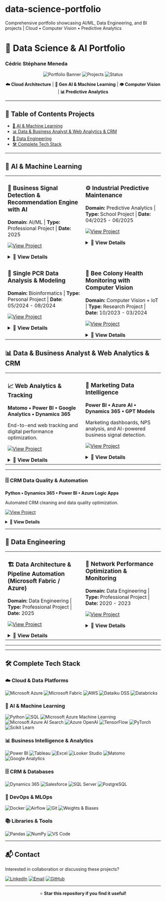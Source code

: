 # data-science-portfolio
Comprehensive portfolio showcasing AI/ML, Data Engineering, and BI projects | Cloud • Computer Vision • Predictive Analytics

# 🚀 Data Science & AI Portfolio
### Cédric Stéphane Meneda

<div align="center">

![Portfolio Banner](https://img.shields.io/badge/Portfolio-Data%20Science%20%26%20AI-blue?style=for-the-badge)
![Projects](https://img.shields.io/badge/Projects-5+-green?style=for-the-badge)
![Status](https://img.shields.io/badge/Status-Active-success?style=for-the-badge)

**☁️ Cloud Architecture** | **🤖 Gen AI & Machine Learning** | **👁️ Computer Vision** | **📊 Predictive Analytics**

</div>

---

## 📌 Table of Contents Projects
- [🤖 AI & Machine Learning](#-ai--machine-learning)
- [📊 Data & Business Analyst & Web Analytics & CRM](#-data--business-analyst--web-analytics--crm)
- [🔧 Data Engineering](#-data-engineering)
- [🛠️ Complete Tech Stack](#️-complete-tech-stack)

---

## 🤖 AI & Machine Learning

<table>
<tr>
<td width="50%" valign="top">

### 🎯 Business Signal Detection & Recommendation Engine with AI

**Domain:** AI/ML | **Type:** Professional Project | **Date:** 2025

[![View Project](https://img.shields.io/badge/View-Details-blue?style=flat)](#ai-reco-details)

<details id="ai-reco-details">
<summary><b>📖 View Details</b></summary>

**Context:**  
Developed an enterprise-grade AI system to detect weak signals in complex multi-source data, enabling early anomaly detection and intelligent predictive recommendations.

**Key Achievements:**
- ✅ Built **Microsoft Fabric Lakehouse architecture** for multi-source data integration (Dynamics 365 CRM, SQL, web, documents)
- ✅ Developed **AI-powered recommendation engine** using Azure OpenAI
- ✅ Implemented **semantic vectorization and predictive scoring**
- ✅ Created **interactive Power BI dashboards** for real-time insights
- ✅ Enabled **cross-team collaboration** via Microsoft Teams integration

**Tech Stack:**
![Microsoft Azure](https://img.shields.io/badge/-Microsoft%20Azure-0089D6?style=flat&logo=microsoft-azure&logoColor=white)
![Microsoft Azure Machine Learning](https://img.shields.io/badge/-Azure%20Machine%20Learning-0078D4?style=flat&logo=microsoft-azure&logoColor=white)
![Microsoft Azure AI Search](https://img.shields.io/badge/-Azure%20AI%20Search-0078D4?style=flat&logo=microsoft-azure&logoColor=white)
![Microsoft Fabric](https://img.shields.io/badge/-Microsoft%20Fabric-5E5E5E?style=flat&logo=microsoft&logoColor=white)
![Azure OpenAI](https://img.shields.io/badge/-Azure%20OpenAI-412991?style=flat&logo=openai&logoColor=white)
![Dynamics 365](https://img.shields.io/badge/-Dynamics%20365-002050?style=flat&logo=dynamics-365&logoColor=white)
![Power BI](https://img.shields.io/badge/-Power%20BI-F2C811?style=flat&logo=power-bi&logoColor=black)
![Microsoft Teams](https://img.shields.io/badge/-Teams-6264A7?style=flat&logo=microsoft-teams&logoColor=white)
![Python](https://img.shields.io/badge/-Python-3776AB?style=flat&logo=python&logoColor=white)

**Skills Demonstrated:**
- Cloud Architecture (Azure Data Factory, Databricks, Synapse)
- Microsoft Fabric Lakehouse Design
- Feature Engineering & Model Development
- Semantic Search & Vector Databases
- Business Intelligence & Visualization
- Cross-functional Collaboration

#### 💼 Business Impact 
- vision 360° client
-  meilleure segmentation
-  amélioration du ciblage
-  scoring automatisé
-  optimisation de la prospection
-  génération de leads qualifiés

</details>

</td>
<td width="50%" valign="top">

### ⚙️ Industrial Predictive Maintenance

**Domain:** Predictive Analytics | **Type:** School Project | **Date:** 04/2025 - 06/2025

[![View Project](https://img.shields.io/badge/View-Details-blue?style=flat)](#predictive-maintenance-details)

<details id="predictive-maintenance-details">
<summary><b>📖 View Details</b></summary>

**Context:**  
Built a complete MLOps pipeline to predict equipment failures 24 hours in advance, enabling proactive maintenance strategies with automated deployment and monitoring.

**Key Achievements:**
- ✅ Developed **ensemble ML models** (XGBoost, Random Forest, SVM, Logistic Regression)
- ✅ Achieved **90%+ prediction accuracy** (AUC, F1-score optimization)
- ✅ Implemented **hyperparameter tuning** with Weights & Biases tracking
- ✅ Created **automated CI/CD pipeline** with Docker and Airflow
- ✅ Built **interpretable feature importance analysis**

**Tech Stack:**
![AWS](https://img.shields.io/badge/-AWS-FF9900?style=flat&logo=amazon-aws&logoColor=white)
![SageMaker](https://img.shields.io/badge/-Amazon%20SageMaker-232F3E?style=flat&logo=amazon-aws&logoColor=white)
![Python](https://img.shields.io/badge/-Python-3776AB?style=flat&logo=python&logoColor=white)
![XGBoost](https://img.shields.io/badge/-XGBoost-337AB7?style=flat)
![Scikit Learn](https://img.shields.io/badge/-Scikit%20Learn-F7931E?style=flat&logo=scikit-learn&logoColor=white)
![Pandas](https://img.shields.io/badge/-Pandas-150458?style=flat&logo=pandas&logoColor=white)
![Docker](https://img.shields.io/badge/-Docker-2496ED?style=flat&logo=docker&logoColor=white)
![Airflow](https://img.shields.io/badge/-Airflow-017CEE?style=flat&logo=apache-airflow&logoColor=white)
![Weights & Biases](https://img.shields.io/badge/-Weights%20&%20Biases-FFBE00?style=flat&logo=weightsandbiases&logoColor=black)
![GitHub](https://img.shields.io/badge/-GitHub-181717?style=flat&logo=github&logoColor=white)

**Skills Demonstrated:**
- Supervised Learning & Ensemble Methods
- MLOps & Model Deployment
- Experiment Tracking & Versioning
- Pipeline Orchestration
- Model Evaluation & Optimization
- Feature Engineering

</details>

</td>
</tr>
<tr>
<td width="50%" valign="top">

### 🔬 Single PCR Data Analysis & Modeling

**Domain:** Bioinformatics | **Type:** Personal Project | **Date:** 05/2024 - 08/2024

[![View Project](https://img.shields.io/badge/View-Details-blue?style=flat)](#single-pcr-details)

<details id="single-pcr-details">
<summary><b>📖 View Details</b></summary>

**Context:**  
Developed a comprehensive pipeline for analyzing simulated single PCR data to understand biological signal amplification and DNA quantification.

**Key Achievements:**
- ✅ Built **automated Python pipeline** for PCR data processing
- ✅ Analyzed **Cq values, standard curves, and PCR efficiency**
- ✅ Created **visualization tools** for biological signal interpretation
- ✅ Simulated and compared multiple PCR datasets
- ✅ Applied **machine learning models** for predictive analysis

**Tech Stack:**
![Python](https://img.shields.io/badge/-Python-3776AB?style=flat&logo=python&logoColor=white)
![Scikit Learn](https://img.shields.io/badge/-Scikit%20Learn-F7931E?style=flat&logo=scikit-learn&logoColor=white)
![NumPy](https://img.shields.io/badge/-NumPy-013243?style=flat&logo=numpy&logoColor=white)
![Pandas](https://img.shields.io/badge/-Pandas-150458?style=flat&logo=pandas&logoColor=white)
![Matplotlib](https://img.shields.io/badge/-Matplotlib-11557c?style=flat)
![VS Code](https://img.shields.io/badge/-VS%20Code-007ACC?style=flat&logo=visual-studio-code&logoColor=white)

**Skills Demonstrated:**
- Biological Data Analysis
- Signal Processing
- Statistical Modeling
- Machine Learning
- Scientific Visualization

#### Impact 
Reproducible workflow for experimental PCR data quantification and genetic target analysis.

</details>

</td>
<td width="50%" valign="top">

### 🐝 Bee Colony Health Monitoring with Computer Vision

**Domain:** Computer Vision + IoT | **Type:** Research Project | **Date:** 10/2023 - 03/2024

[![View Project](https://img.shields.io/badge/View-Details-blue?style=flat)](#bee-health-details)

<details id="bee-health-details">
<summary><b>📖 View Details</b></summary>

**Context:**  
Collaborated with researchers to develop an AI-powered system for monitoring bee colony health through multi-sensor data analysis and computer vision.

**Key Achievements:**
- ✅ Processed **multi-source IoT data** (temperature, humidity, audio, video, JSON)
- ✅ Trained **YOLOv5 object detection model** for abnormal bee behavior identification
- ✅ Implemented **time series anomaly detection** algorithms
- ✅ Analyzed **biological audio signals** for pattern recognition

**Tech Stack:**
![Python](https://img.shields.io/badge/-Python-3776AB?style=flat&logo=python&logoColor=white)
![YOLOv5](https://img.shields.io/badge/-YOLOv5-00FFFF?style=flat)
![PyTorch](https://img.shields.io/badge/-PyTorch-EE4C2C?style=flat&logo=pytorch&logoColor=white)
![IoT](https://img.shields.io/badge/-IoT-0066CC?style=flat)

**Skills Demonstrated:**
- Computer Vision & Object Detection
- Time Series Analysis
- Multi-modal Data Processing
- Research Collaboration

#### 💼 Business Impact
- Early detection of colony health issues
- contributing to bee conservation efforts

</details>

</td>
</tr>
</table>

## 📊 Data & Business Analyst & Web Analytics & CRM

<table>
<tr>
<td width="50%" valign="top">

### 📈 Web Analytics & Tracking  

**Matomo • Power BI • Google Analytics • Dynamics 365**

End-to-end web tracking and digital performance optimization.  

[![View Project](https://img.shields.io/badge/View-Details-blue?style=flat)](#web-analytics-details)

<details id="web-analytics-details">
<summary><b>📖 View Details</b></summary>

**Domain:** Web Analytics & BI | **Type:** Professional Project | **Date:** 2025  

#### 🧩 Context  
Implemented a complete web tracking infrastructure using **Matomo** to analyze website activity — from tag setup to data collection and reporting — enabling **data-driven digital optimization**.

#### 🏆 Key Achievements  
✅ Configured custom tags, triggers, and variables for visitor tracking  
✅ Analyzed user behavior: traffic sources, acquisition channels, most visited pages, services consulted, devices, and geo-origin  
✅ Built **Power BI dashboards** for web traffic, visitor count, average session, bounce rate, and engagement  
✅ Studied user journeys and proposed optimization recommendations  
✅ Ensured **GDPR compliance** and tracking reliability  
✅ Integrated multiple data sources (**Matomo, Google Analytics, Dynamics 365**)  

#### 🛠️ Tech Stack  
![Matomo](https://img.shields.io/badge/Matomo-013243?style=flat&logo=matomo&logoColor=white)
![Power BI](https://img.shields.io/badge/Power%20BI-F2C811?style=flat&logo=powerbi&logoColor=black)
![Google Analytics](https://img.shields.io/badge/Google%20Analytics-E37400?style=flat&logo=google-analytics&logoColor=white)
![Dynamics 365](https://img.shields.io/badge/Dynamics%20365-0078D4?style=flat&logo=microsoft-dynamics-365&logoColor=white)
![Python](https://img.shields.io/badge/Python-3776AB?style=flat&logo=python&logoColor=white)

#### 💡 Skills Demonstrated  
- Web Analytics & Tag Management  
- User Behavior Analysis  
- Dashboard Design & Visualization  
- Digital Marketing Analytics  
- GDPR Compliance  
- Cross-functional Collaboration  

#### 💼 Business Impact  
- Improved visibility on digital performance  
- Enhanced understanding of user behavior  
- Data-driven marketing strategy alignment  
- Better targeting and lead generation  

</details>

</td>
<td width="50%" valign="top">

### 📧 Marketing Data Intelligence  

**Power BI • Azure AI • Dynamics 365 • GPT Models**

Marketing dashboards, NPS analysis, and AI-powered business signal detection.  

[![View Project](https://img.shields.io/badge/View-Details-blue?style=flat)](#marketing-intelligence-details)

<details id="marketing-intelligence-details">
<summary><b>📖 View Details</b></summary>

**Domain:** Marketing Analytics | **Type:** Professional Project | **Date:** 2025  

#### 🧩 Context  
Leveraged marketing and sales data to generate **actionable insights** through KPIs and dashboards, optimized CRM operations, and implemented **AI-based business signal detection**.  

#### 🏆 Key Achievements  
✅ Designed **marketing dashboards** for newsletters, satisfaction, campaigns, and B2B prospecting  
✅ Analyzed **customer satisfaction surveys (NPS, CSAT)**  
✅ Identified improvement areas through satisfaction analysis  
✅ Documented all metrics and calculations for transparency  
✅ Implemented **AI-powered signal detection** using **Azure AI Search** and **GPT models**  
✅ Integrated multi-source data: Dynamics 365, Matomo, Google Analytics  

#### 🛠️ Tech Stack  
![Power BI](https://img.shields.io/badge/Power%20BI-F2C811?style=flat&logo=powerbi&logoColor=black)
![Microsoft Azure](https://img.shields.io/badge/-Microsoft%20Azure-0089D6?style=flat&logo=microsoft-azure&logoColor=white)
![Microsoft Fabric](https://img.shields.io/badge/Microsoft%20Fabric-5E5E5E?style=flat&logo=microsoft&logoColor=white)
![Databricks](https://img.shields.io/badge/Databricks-FF3621?style=flat&logo=databricks&logoColor=white)
![AWS](https://img.shields.io/badge/AWS-232F3E?style=flat&logo=amazon-aws&logoColor=white)
![OpenAI](https://img.shields.io/badge/OpenAI-412991?style=flat&logo=openai&logoColor=white)
![Dynamics 365](https://img.shields.io/badge/Dynamics%20365-0078D4?style=flat&logo=microsoft-dynamics-365&logoColor=white)
![Google Analytics](https://img.shields.io/badge/Google%20Analytics-E37400?style=flat&logo=google-analytics&logoColor=white)
![Matomo](https://img.shields.io/badge/Matomo-013243?style=flat&logo=matomo&logoColor=white)

#### 💡 Skills Demonstrated  
- Marketing Analytics & KPI Design  
- Customer Satisfaction Analysis (NPS, CSAT)  
- Advanced DAX & Power Query M  
- AI-Powered Business Intelligence  
- Campaign Performance Analysis  
- Data Governance  

#### 💼 Business Impact  
- Improved marketing decisions through data  
- Enhanced satisfaction monitoring  
- Actionable insights for managers  
- Stronger campaign performance  

</details>

</td>
</tr>
</table>

---

### 🗄️ CRM Data Quality & Automation  
**Python • Dynamics 365 • Power BI • Azure Logic Apps**

Automated CRM cleaning and data quality optimization.  

[![View Project](https://img.shields.io/badge/View-Details-blue?style=flat)](#crm-details)

<details id="crm-details">
<summary><b>📖 View Details</b></summary>

**Domain:** Data Engineering & CRM | **Type:** Professional Project | **Date:** 2025  

#### 🧩 Context  
Maintained and optimized the CRM database by automating **data cleaning and validation processes** to ensure data reliability and improve email deliverability.  

#### 🏆 Key Achievements  
✅ Automated cleaning of hard bounces and inactive contacts  
✅ Reduced bounce rates and improved deliverability  
✅ Developed **Python automation scripts** for CRM maintenance  
✅ Built **Power BI dashboards** to monitor CRM health metrics  
✅ Implemented data validation workflows and alerts  
✅ Defined data governance rules and documentation  

#### 🛠️ Tech Stack  
![Python](https://img.shields.io/badge/Python-3776AB?style=flat&logo=python&logoColor=white)
![Power BI](https://img.shields.io/badge/Power%20BI-F2C811?style=flat&logo=powerbi&logoColor=black)
![Dynamics 365](https://img.shields.io/badge/Dynamics%20365-0078D4?style=flat&logo=microsoft-dynamics-365&logoColor=white)
![Azure Logic Apps](https://img.shields.io/badge/Azure%20Logic%20Apps-0078D4?style=flat&logo=microsoft-azure&logoColor=white)
![Microsoft Fabric](https://img.shields.io/badge/Microsoft%20Fabric-5E5E5E?style=flat&logo=microsoft&logoColor=white)
![Databricks](https://img.shields.io/badge/Databricks-FF3621?style=flat&logo=databricks&logoColor=white)
![AWS](https://img.shields.io/badge/AWS-232F3E?style=flat&logo=amazon-aws&logoColor=white)
![SQL Server](https://img.shields.io/badge/SQL%20Server-CC2927?style=flat&logo=microsoft-sql-server&logoColor=white)

#### 💡 Skills Demonstrated  
- CRM Data Management  
- Process Automation (Python)  
- Data Quality & Governance  
- Email Deliverability Optimization  
- Data Monitoring with Power BI  

#### 💼 Business Impact  
- Significant reduction of bounce rates  
- Improved data reliability  
- Automated repetitive processes  
- Real-time CRM performance visibility  
- Cost reduction through automation  

</details>

---

## 🔧 Data Engineering

<table>
<tr>
<td width="50%" valign="top">

### 🏗️ Data Architecture & Pipeline Automation (Microsoft Fabric / Azure)
**Domain:** Data Engineering | **Type:** Professional Project | **Date:** 2025

[![View Project](https://img.shields.io/badge/View-Details-blue?style=flat)](#fabric-pipeline-details)

<details id="fabric-pipeline-details">
<summary><b>📖 View Details</b></summary>

**Context:**  
Designed end-to-end **data architectures and automated pipelines** to centralize, transform, and valorize marketing and CRM data across the organization.

**Key Achievements:**
- ✅ Designed & implemented **Lakehouse architecture (Bronze / Silver / Gold)** under Microsoft Fabric  
- ✅ Developed **data ingestion pipelines** from Dynamics 365 and internal databases  
- ✅ Built **automated cleaning and enrichment workflows** for data reliability  
- ✅ Modeled and transformed data to **improve analytical consistency**  
- ✅ Produced **comprehensive technical documentation** (architecture, flows, scripts)  
- ✅ Collaborated with **IT and business teams** to align technical and functional goals  

**Tech Stack:**
![Microsoft Azure](https://img.shields.io/badge/-Microsoft%20Azure-0089D6?style=flat&logo=microsoft-azure&logoColor=white)
![Microsoft Fabric](https://img.shields.io/badge/-Microsoft%20Fabric-5E5E5E?style=flat&logo=microsoft&logoColor=white)
![Databricks](https://img.shields.io/badge/-Databricks-FF3621?style=flat&logo=databricks&logoColor=white)
![Dynamics 365](https://img.shields.io/badge/-Dynamics%20365-0078D4?style=flat&logo=microsoft-dynamics-365&logoColor=white)
![Azure OpenAI](https://img.shields.io/badge/-Azure%20OpenAI-412991?style=flat&logo=openai&logoColor=white)
![Power BI](https://img.shields.io/badge/-Power%20BI-F2C811?style=flat&logo=power-bi&logoColor=black)
![Power Query](https://img.shields.io/badge/-Power%20Query-217346?style=flat&logo=microsoft-excel&logoColor=white)
![Python](https://img.shields.io/badge/-Python-3776AB?style=flat&logo=python&logoColor=white)
![SQL](https://img.shields.io/badge/-SQL-4479A1?style=flat&logo=postgresql&logoColor=white)
![Matomo](https://img.shields.io/badge/-Matomo-013243?style=flat&logo=matomo&logoColor=white)
![Google Analytics](https://img.shields.io/badge/-Google%20Analytics-E37400?style=flat&logo=google-analytics&logoColor=white)

**Skills Demonstrated:**
- Data Architecture Design (Lakehouse, ELT, Automation)  
- Integration with Dynamics 365 & Marketing Sources  
- Fabric & Azure Data Engineering  
- Data Modeling & Quality Governance  
- Documentation & Technical Communication  

#### 💼 Business Impact  
- Unified data ecosystem enabling **centralized analytics**  
- Enhanced reliability and traceability of CRM and marketing data  
- Faster dashboard delivery and decision-making  
- Improved collaboration between **technical and business teams**  
- Fostered a **data-driven culture** across departments  

</details>

</td>
<td width="50%" valign="top">

### 📡 Network Performance Optimization & Monitoring
**Domain:** Data Engineering | **Type:** Professional Project | **Date:** 2020 - 2023

[![View Project](https://img.shields.io/badge/View-Details-blue?style=flat)](#network-monitoring-details)

<details id="network-monitoring-details">
<summary><b>📖 View Details</b></summary>

**Context:**  
Designed and automated data pipelines for real-time mobile network monitoring, anomaly detection, and performance optimization.

**Key Achievements:**
- ✅ Automated **ETL pipelines** for continuous signal data collection  
- ✅ Implemented **time series anomaly detection** to identify network issues early  
- ✅ Developed **real-time dashboards** to visualize KPIs and performance metrics  
- ✅ Reduced incident response time by **40%** through proactive monitoring  

**Tech Stack:**
![Python](https://img.shields.io/badge/-Python-3776AB?style=flat&logo=python&logoColor=white)
![SQL](https://img.shields.io/badge/-SQL-4479A1?style=flat&logo=postgresql&logoColor=white)
![Power BI](https://img.shields.io/badge/-Power%20BI-F2C811?style=flat&logo=power-bi&logoColor=black)

**Skills Demonstrated:**
- Data Pipeline Automation  
- Real-time Data Processing  
- Anomaly Detection & Monitoring  
- System Reliability Optimization  

#### 💼 Business Impact  
- Faster issue detection and reduced downtime  
- Improved service quality and customer satisfaction  
- Optimized resource allocation through predictive insights  

</details>

</td>
</tr>
</table>

---

---

## 🛠️ Complete Tech Stack

### ☁️ Cloud & Data Platforms
![Microsoft Azure](https://img.shields.io/badge/-Microsoft%20Azure-0089D6?style=flat&logo=microsoft-azure&logoColor=white)
![Microsoft Fabric](https://img.shields.io/badge/-Microsoft%20Fabric-5E5E5E?style=flat&logo=microsoft&logoColor=white)
![AWS](https://img.shields.io/badge/-AWS-232F3E?style=flat&logo=amazon-aws&logoColor=FF9900)
![Dataiku DSS](https://img.shields.io/badge/-Dataiku%20DSS-00B0F0?style=flat&logo=dataiku&logoColor=white)
![Databricks](https://img.shields.io/badge/-Databricks-FF3621?style=flat&logo=databricks&logoColor=white)

### 🤖 AI & Machine Learning
![Python](https://img.shields.io/badge/-Python-3776AB?style=flat&logo=python&logoColor=white)
![SQL](https://img.shields.io/badge/-SQL-4479A1?style=flat&logo=postgresql&logoColor=white)
![Microsoft Azure Machine Learning](https://img.shields.io/badge/-Azure%20Machine%20Learning-0078D4?style=flat&logo=microsoft-azure&logoColor=white)
![Microsoft Azure AI Search](https://img.shields.io/badge/-Azure%20AI%20Search-0078D4?style=flat&logo=microsoft-azure&logoColor=white)
![Azure OpenAI](https://img.shields.io/badge/-Azure%20OpenAI-412991?style=flat&logo=openai&logoColor=white)
![TensorFlow](https://img.shields.io/badge/-TensorFlow-FF6F00?style=flat&logo=tensorflow&logoColor=white)
![PyTorch](https://img.shields.io/badge/-PyTorch-EE4C2C?style=flat&logo=pytorch&logoColor=white)
![Scikit Learn](https://img.shields.io/badge/-Scikit%20Learn-F7931E?style=flat&logo=scikit-learn&logoColor=white)

### 📊 Business Intelligence & Analytics
![Power BI](https://img.shields.io/badge/-Power%20BI-F2C811?style=flat&logo=power-bi&logoColor=black)
![Tableau](https://img.shields.io/badge/-Tableau-E97627?style=flat&logo=tableau&logoColor=white)
![Excel](https://img.shields.io/badge/-Excel-217346?style=flat&logo=microsoft-excel&logoColor=white)
![Looker Studio](https://img.shields.io/badge/-Looker%20Studio-4285F4?style=flat&logo=looker&logoColor=white)
![Matomo](https://img.shields.io/badge/-Matomo-3152A0?style=flat&logo=matomo&logoColor=white)
![Google Analytics](https://img.shields.io/badge/-Google%20Analytics-E37400?style=flat&logo=google-analytics&logoColor=white)

### 🗄️ CRM & Databases 
![Dynamics 365](https://img.shields.io/badge/-Dynamics%20365-002050?style=flat&logo=dynamics-365&logoColor=white)
![Salesforce](https://img.shields.io/badge/-Salesforce-00A1E0?style=flat&logo=salesforce&logoColor=white)
![SQL Server](https://img.shields.io/badge/-SQL%20Server-CC2927?style=flat&logo=microsoft-sql-server&logoColor=white)
![PostgreSQL](https://img.shields.io/badge/-PostgreSQL-336791?style=flat&logo=postgresql&logoColor=white)

### 🔧 DevOps & MLOps
![Docker](https://img.shields.io/badge/-Docker-2496ED?style=flat&logo=docker&logoColor=white)
![Airflow](https://img.shields.io/badge/-Airflow-017CEE?style=flat&logo=apache-airflow&logoColor=white)
![Git](https://img.shields.io/badge/-Git-F05032?style=flat&logo=git&logoColor=white)
![Weights & Biases](https://img.shields.io/badge/-W&B-FFBE00?style=flat&logo=weightsandbiases&logoColor=black)

### 📚 Libraries & Tools
![Pandas](https://img.shields.io/badge/-Pandas-150458?style=flat&logo=pandas&logoColor=white)
![NumPy](https://img.shields.io/badge/-NumPy-013243?style=flat&logo=numpy&logoColor=white)
![VS Code](https://img.shields.io/badge/-VS%20Code-007ACC?style=flat&logo=visual-studio-code&logoColor=white)

---

## 📬 Contact

Interested in collaboration or discussing these projects?

[![LinkedIn](https://img.shields.io/badge/-LinkedIn-0077B5?style=flat&logo=linkedin&logoColor=white)](https://linkedin.com/in/cedricstephanemeneda)
[![Email](https://img.shields.io/badge/-Email-D14836?style=flat&logo=gmail&logoColor=white)](mailto:mcedricstephane@gmail.com)
[![GitHub](https://img.shields.io/badge/-GitHub-181717?style=flat&logo=github&logoColor=white)](https://github.com/meneda11)

---

<div align="center">

⭐️ **Star this repository if you find it useful!**

</div>
